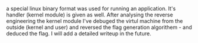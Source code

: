 a special linux binary format was used for running an application. It's handler (kernel module) is given as well. After analysing the reverse engineering the kernel module I've debuged the virtul machine from the outside (kernel and user) and reversed the flag generation algorithem - and deduced the flag. I will add a detailed writeup  in the future. 
